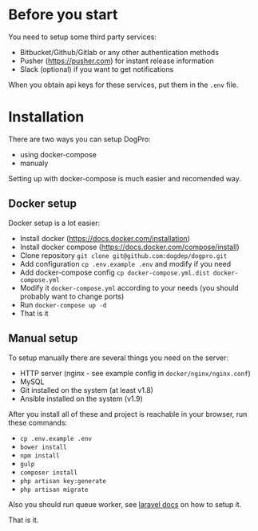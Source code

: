 # Before you start

You need to setup some third party services:
 - Bitbucket/Github/Gitlab or any other authentication methods
 - Pusher (https://pusher.com) for instant release information
 - Slack (optional) if you want to get notifications
 
When you obtain api keys for these services, put them in the `.env` file.

# Installation

There are two ways you can setup DogPro:
 - using docker-compose
 - manualy
 
Setting up with docker-compose is much easier and recomended way.
 
## Docker setup

Docker setup is a lot easier:
  - Install docker (https://docs.docker.com/installation)
  - Install docker compose (https://docs.docker.com/compose/install)
  - Clone repository `git clone git@github.com:dogdep/dogpro.git`
  - Add configuration `cp .env.example .env` and modify if you need
  - Add docker-compose config `cp docker-compose.yml.dist docker-compose.yml`
  - Modify it `docker-compose.yml` according to your needs (you should probably want to change ports)
  - Run `docker-compose up -d`
  - That is it
  
## Manual setup

To setup manually there are several things you need on the server:
  - HTTP server (nginx - see example config in `docker/nginx/nginx.conf`) 
  - MySQL
  - Git installed on the system (at least v1.8)
  - Ansible installed on the system (v1.9)
  
After you install all of these and project is reachable in your browser, run these commands:
  - `cp .env.example .env`
  - `bower install`
  - `npm install`
  - `gulp`
  - `composer install`
  - `php artisan key:generate`
  - `php artisan migrate`

Also you should run queue worker, see [laravel docs](http://laravel.com/docs/5.1/queues#running-the-queue-listener) on how to setup it.
  
That is it.
  
